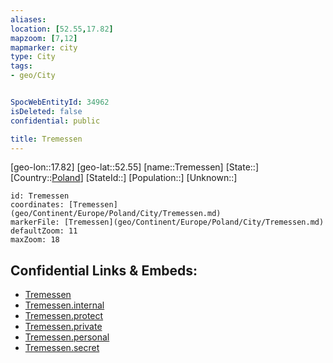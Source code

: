 ```yaml
---
aliases: 
location: [52.55,17.82]
mapzoom: [7,12] 
mapmarker: city 
type: City
tags:
- geo/City


SpocWebEntityId: 34962
isDeleted: false
confidential: public

title: Tremessen
---
```

[geo-lon::17.82]
[geo-lat::52.55]
[name::Tremessen]
[State::]
[Country::[Poland](geo/Continent/Europe/Poland.md)]
[StateId::]
[Population::]
[Unknown::]


```leaflet
id: Tremessen
coordinates: [Tremessen](geo/Continent/Europe/Poland/City/Tremessen.md)
markerFile: [Tremessen](geo/Continent/Europe/Poland/City/Tremessen.md)
defaultZoom: 11 
maxZoom: 18
```


## Confidential Links & Embeds: 
- [Tremessen](../../../../../../_public/geo/Continent/Europe/Poland/City/Tremessen.md) 
- [Tremessen.internal](../../../../../../_internal/geo/Continent/Europe/Poland/City/Tremessen.internal.md) 
- [Tremessen.protect](../../../../../../_protect/geo/Continent/Europe/Poland/City/Tremessen.protect.md) 
- [Tremessen.private](../../../../../../_private/geo/Continent/Europe/Poland/City/Tremessen.private.md) 
- [Tremessen.personal](../../../../../../_personal/geo/Continent/Europe/Poland/City/Tremessen.personal.md) 
- [Tremessen.secret](../../../../../../_secret/geo/Continent/Europe/Poland/City/Tremessen.secret.md) 
